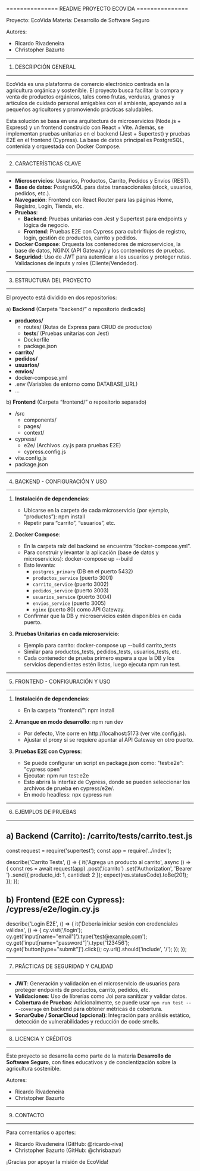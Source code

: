 =============== README PROYECTO ECOVIDA ===============

Proyecto: EcoVida
Materia: Desarrollo de Software Seguro

Autores:
- Ricardo Rivadeneira
- Christopher Bazurto

--------------------------------------------
1. DESCRIPCIÓN GENERAL
--------------------------------------------
EcoVida es una plataforma de comercio electrónico centrada en la agricultura orgánica y sostenible. El proyecto busca facilitar la compra y venta de productos orgánicos, tales como frutas, verduras, granos y artículos de cuidado personal amigables con el ambiente, apoyando así a pequeños agricultores y promoviendo prácticas saludables.

Esta solución se basa en una arquitectura de microservicios (Node.js + Express) y un frontend construido con React + Vite. Además, se implementan pruebas unitarias en el backend (Jest + Supertest) y pruebas E2E en el frontend (Cypress). La base de datos principal es PostgreSQL, contenida y orquestada con Docker Compose.

--------------------------------------------
2. CARACTERÍSTICAS CLAVE
--------------------------------------------
- **Microservicios**: Usuarios, Productos, Carrito, Pedidos y Envíos (REST).
- **Base de datos**: PostgreSQL para datos transaccionales (stock, usuarios, pedidos, etc.).
- **Navegación**: Frontend con React Router para las páginas Home, Registro, Login, Tienda, etc.
- **Pruebas**:
  - **Backend**: Pruebas unitarias con Jest y Supertest para endpoints y lógica de negocio.
  - **Frontend**: Pruebas E2E con Cypress para cubrir flujos de registro, login, gestión de productos, carrito y pedidos.
- **Docker Compose**: Orquesta los contenedores de microservicios, la base de datos, NGINX (API Gateway) y los contenedores de pruebas.
- **Seguridad**: Uso de JWT para autenticar a los usuarios y proteger rutas. Validaciones de inputs y roles (Cliente/Vendedor).

--------------------------------------------
3. ESTRUCTURA DEL PROYECTO
--------------------------------------------
El proyecto está dividido en dos repositorios:

a) **Backend** (Carpeta “backend/” o repositorio dedicado)
   - **productos/**
     - routes/ (Rutas de Express para CRUD de productos)
     - __tests__/ (Pruebas unitarias con Jest)
     - Dockerfile
     - package.json
   - **carrito/**
   - **pedidos/**
   - **usuarios/**
   - **envios/**
   - docker-compose.yml
   - .env (Variables de entorno como DATABASE_URL)
   - ...

b) **Frontend** (Carpeta “frontend/” o repositorio separado)
   - /src
     - components/
     - pages/
     - context/
   - cypress/
     - e2e/ (Archivos .cy.js para pruebas E2E)
     - cypress.config.js
   - vite.config.js
   - package.json

--------------------------------------------
4. BACKEND - CONFIGURACIÓN Y USO
--------------------------------------------
1. **Instalación de dependencias**:
   - Ubicarse en la carpeta de cada microservicio (por ejemplo, “productos”):
     npm install
   - Repetir para “carrito”, “usuarios”, etc.

2. **Docker Compose**:
   - En la carpeta raíz del backend se encuentra “docker-compose.yml”.
   - Para construir y levantar la aplicación (base de datos y microservicios):
     docker-compose up --build
   - Esto levanta:
     - `postgres_primary` (DB en el puerto 5432)
     - `productos_service` (puerto 3001)
     - `carrito_service` (puerto 3002)
     - `pedidos_service` (puerto 3003)
     - `usuarios_service` (puerto 3004)
     - `envios_service` (puerto 3005)
     - `nginx` (puerto 80) como API Gateway.
   - Confirmar que la DB y microservicios estén disponibles en cada puerto.

3. **Pruebas Unitarias en cada microservicio**:
   - Ejemplo para carrito:
     docker-compose up --build carrito_tests
   - Similar para productos_tests, pedidos_tests, usuarios_tests, etc.
   - Cada contenedor de prueba primero espera a que la DB y los servicios dependientes estén listos, luego ejecuta npm run test.

--------------------------------------------
5. FRONTEND - CONFIGURACIÓN Y USO
--------------------------------------------
1. **Instalación de dependencias**:
   - En la carpeta “frontend/”:
     npm install

2. **Arranque en modo desarrollo**:
   npm run dev
   - Por defecto, Vite corre en http://localhost:5173 (ver vite.config.js).
   - Ajustar el proxy si se requiere apuntar al API Gateway en otro puerto.

3. **Pruebas E2E con Cypress**:
   - Se puede configurar un script en package.json como:
     "test:e2e": "cypress open"
   - Ejecutar:
     npm run test:e2e
   - Esto abrirá la interfaz de Cypress, donde se pueden seleccionar los archivos de prueba en cypress/e2e/.
   - En modo headless:
     npx cypress run

--------------------------------------------
6. EJEMPLOS DE PRUEBAS
--------------------------------------------
a) **Backend** (Carrito):
   /carrito/__tests__/carrito.test.js
   ---
   const request = require('supertest');
   const app = require('../index');

   describe('Carrito Tests', () => {
     it('Agrega un producto al carrito', async () => {
       const res = await request(app)
         .post('/carrito')
         .set('Authorization', 'Bearer <token-usuario>')
         .send({ producto_id: 1, cantidad: 2 });
       expect(res.statusCode).toBe(201);
     });
   });

b) **Frontend** (E2E con Cypress):
   /cypress/e2e/login.cy.js
   ---
   describe('Login E2E', () => {
     it('Debería iniciar sesión con credenciales válidas', () => {
       cy.visit('/login');
       cy.get('input[name="email"]').type('test@example.com');
       cy.get('input[name="password"]').type('123456');
       cy.get('button[type="submit"]').click();
       cy.url().should('include', '/');
     });
   });

--------------------------------------------
7. PRÁCTICAS DE SEGURIDAD Y CALIDAD
--------------------------------------------
- **JWT**: Generación y validación en el microservicio de usuarios para proteger endpoints de productos, carrito, pedidos, etc.
- **Validaciones**: Uso de librerías como Joi para sanitizar y validar datos.
- **Cobertura de Pruebas**: Adicionalmente, se puede usar `npm run test -- --coverage` en backend para obtener métricas de cobertura.
- **SonarQube / SonarCloud (opcional)**: Integración para análisis estático, detección de vulnerabilidades y reducción de code smells.

--------------------------------------------
8. LICENCIA Y CRÉDITOS
--------------------------------------------
Este proyecto se desarrolla como parte de la materia **Desarrollo de Software Seguro**, con fines educativos y de concientización sobre la agricultura sostenible.

Autores:
- Ricardo Rivadeneira
- Christopher Bazurto

--------------------------------------------
9. CONTACTO
--------------------------------------------
Para comentarios o aportes:
- Ricardo Rivadeneira (GitHub: @ricardo-riva)
- Christopher Bazurto (GitHub: @chrisbazur)

¡Gracias por apoyar la misión de EcoVida!
